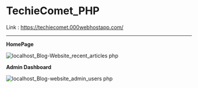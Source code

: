 # TechieComet_PHP

Link : https://techiecomet.000webhostapp.com/

----

**HomePage**

![localhost_Blog-Website_recent_articles php](https://user-images.githubusercontent.com/63875409/142772250-0e8833fa-af6a-4224-b3a7-eef820d73aa4.png)

**Admin Dashboard**

![localhost_Blog-website_admin_users php](https://user-images.githubusercontent.com/63875409/142772403-715862a4-0790-49de-84ee-df5db01d7e9a.png)
